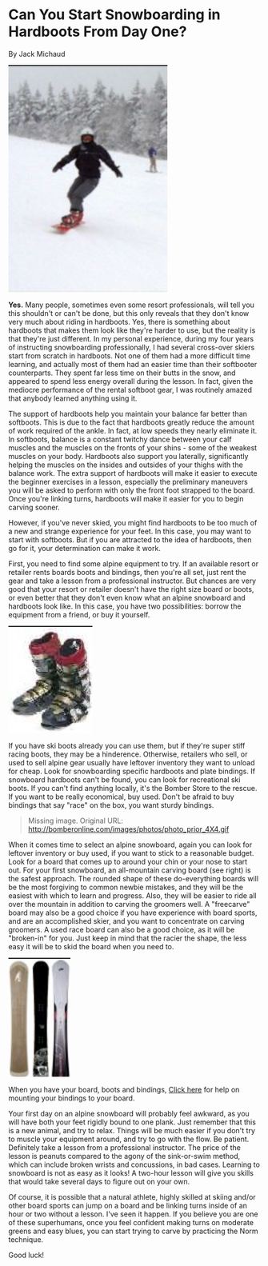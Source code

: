 # Can You Start Snowboarding in Hardboots From Day One?

By Jack Michaud

![A person on a snowboard](assets/1.png)

**Yes.** Many people, sometimes even some resort professionals, will tell you this shouldn't or can't be done, but this only reveals that they don't know very much about riding in hardboots. Yes, there is something about hardboots that makes them look like they're harder to use, but the reality is that they're just different. In my personal experience, during my four years of instructing snowboarding professionally, I had several cross-over skiers start from scratch in hardboots. Not one of them had a more difficult time learning, and actually most of them had an easier time than their softbooter counterparts. They spent far less time on their butts in the snow, and appeared to spend less energy overall during the lesson. In fact, given the mediocre performance of the rental softboot gear, I was routinely amazed that anybody learned anything using it.

The support of hardboots help you maintain your balance far better than softboots. This is due to the fact that hardboots greatly reduce the amount of work required of the ankle. In fact, at low speeds they nearly eliminate it. In softboots, balance is a constant twitchy dance between your calf muscles and the muscles on the fronts of your shins - some of the weakest muscles on your body. Hardboots also support you laterally, significantly helping the muscles on the insides and outsides of your thighs with the balance work. The extra support of hardboots will make it easier to execute the beginner exercises in a lesson, especially the preliminary maneuvers you will be asked to perform with only the front foot strapped to the board. Once you're linking turns, hardboots will make it easier for you to begin carving sooner.

However, if you've never skied, you might find hardboots to be too much of a new and strange experience for your feet. In this case, you may want to start with softboots. But if you are attracted to the idea of hardboots, then go for it, your determination can make it work.

First, you need to find some alpine equipment to try. If an available resort or retailer rents boards boots and bindings, then you're all set, just rent the gear and take a lesson from a professional instructor. But chances are very good that your resort or retailer doesn't have the right size board or boots, or even better that they don't even know what an alpine snowboard and hardboots look like. In this case, you have two possibilities: borrow the equipment from a friend, or buy it yourself.

![Hardshell snowboard boots](assets/2.png)

If you have ski boots already you can use them, but if they're super stiff racing boots, they may be a hinderence. Otherwise, retailers who sell, or used to sell alpine gear usually have leftover inventory they want to unload for cheap. Look for snowboarding specific hardboots and plate bindings. If snowboard hardboots can't be found, you can look for recreational ski boots. If you can't find anything locally, it's the Bomber Store to the rescue. If you want to be really economical, buy used. Don't be afraid to buy bindings that say "race" on the box, you want sturdy bindings.

> Missing image. Original URL: http://bomberonline.com/images/photos/photo_prior_4X4.gif

When it comes time to select an alpine snowboard, again you can look for leftover inventory or buy used, if you want to stick to a reasonable budget. Look for a board that comes up to around your chin or your nose to start out. For your first snowboard, an all-mountain carving board (see right) is the safest approach. The rounded shape of these do-everything boards will be the most forgiving to common newbie mistakes, and they will be the easiest with which to learn and progress. Also, they will be easier to ride all over the mountain in addition to carving the groomers well. A "freecarve" board may also be a good choice if you have experience with board sports, and are an accomplished skier, and you want to concentrate on carving groomers. A used race board can also be a good choice, as it will be "broken-in" for you. Just keep in mind that the racier the shape, the less easy it will be to skid the board when you need to.

![3 alpine snowboards](assets/3.png)

When you have your board, boots and bindings, [Click here](/alpine-carving/articles/setup-plate-bindings/article.html) for help on mounting your bindings to your board.

Your first day on an alpine snowboard will probably feel awkward, as you will have both your feet rigidly bound to one plank. Just remember that this is a new animal, and try to relax. Things will be much easier if you don't try to muscle your equipment around, and try to go with the flow. Be patient. Definitely take a lesson from a professional instructor. The price of the lesson is peanuts compared to the agony of the sink-or-swim method, which can include broken wrists and concussions, in bad cases. Learning to snowboard is not as easy as it looks! A two-hour lesson will give you skills that would take several days to figure out on your own.

Of course, it is possible that a natural athlete, highly skilled at skiing and/or other board sports can jump on a board and be linking turns inside of an hour or two without a lesson. I've seen it happen. If you believe you are one of these superhumans, once you feel confident making turns on moderate greens and easy blues, you can start trying to carve by practicing the Norm technique.

Good luck!
